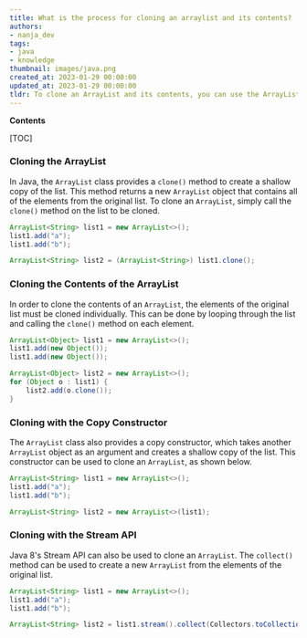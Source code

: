```yaml
---
title: What is the process for cloning an arraylist and its contents?
authors:
- nanja_dev
tags:
- java
- knowledge
thumbnail: images/java.png
created_at: 2023-01-29 00:00:00
updated_at: 2023-01-29 00:00:00
tldr: To clone an ArrayList and its contents, you can use the ArrayList`s clone() method.
---
```


**Contents**

[TOC]

### Cloning the ArrayList

In Java, the `ArrayList` class provides a `clone()` method to create a shallow copy of the list. This method returns a new `ArrayList` object that contains all of the elements from the original list. To clone an `ArrayList`, simply call the `clone()` method on the list to be cloned.

```java
ArrayList<String> list1 = new ArrayList<>();
list1.add("a");
list1.add("b");

ArrayList<String> list2 = (ArrayList<String>) list1.clone();
```

### Cloning the Contents of the ArrayList

In order to clone the contents of an `ArrayList`, the elements of the original list must be cloned individually. This can be done by looping through the list and calling the `clone()` method on each element.

```java
ArrayList<Object> list1 = new ArrayList<>();
list1.add(new Object());
list1.add(new Object());

ArrayList<Object> list2 = new ArrayList<>();
for (Object o : list1) {
    list2.add(o.clone());
}
```

### Cloning with the Copy Constructor

The `ArrayList` class also provides a copy constructor, which takes another `ArrayList` object as an argument and creates a shallow copy of the list. This constructor can be used to clone an `ArrayList`, as shown below.

```java
ArrayList<String> list1 = new ArrayList<>();
list1.add("a");
list1.add("b");

ArrayList<String> list2 = new ArrayList<>(list1);
```

### Cloning with the Stream API

Java 8's Stream API can also be used to clone an `ArrayList`. The `collect()` method can be used to create a new `ArrayList` from the elements of the original list.

```java
ArrayList<String> list1 = new ArrayList<>();
list1.add("a");
list1.add("b");

ArrayList<String> list2 = list1.stream().collect(Collectors.toCollection(ArrayList::new));
```
